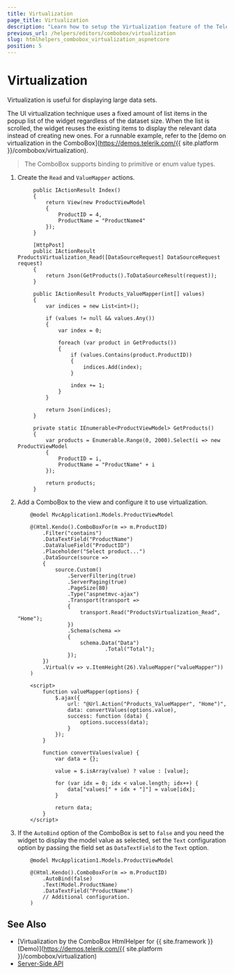 ```yaml
---
title: Virtualization
page_title: Virtualization
description: "Learn how to setup the Virtualization feature of the Telerik UI ComboBox component for {{ site.framework }}."
previous_url: /helpers/editors/combobox/virtualization
slug: htmlhelpers_combobox_virtualization_aspnetcore
position: 5
---
```


# Virtualization

Virtualization is useful for displaying large data sets.

The UI virtualization technique uses a fixed amount of list items in the popup list of the widget regardless of the dataset size. When the list is scrolled, the widget reuses the existing items to display the relevant data instead of creating new ones. For a runnable example, refer to the [demo on virtualization in the ComboBox](https://demos.telerik.com/{{ site.platform }}/combobox/virtualization).

> The ComboBox supports binding to primitive or enum value types.  

1. Create the `Read` and `ValueMapper` actions.

            public IActionResult Index()
            {
                return View(new ProductViewModel
                {
                    ProductID = 4,
                    ProductName = "ProductName4"
                });
            }

            [HttpPost]
            public IActionResult ProductsVirtualization_Read([DataSourceRequest] DataSourceRequest request)
            {
                return Json(GetProducts().ToDataSourceResult(request));
            }

            public IActionResult Products_ValueMapper(int[] values)
            {
                var indices = new List<int>();

                if (values != null && values.Any())
                {
                    var index = 0;

                    foreach (var product in GetProducts())
                    {
                        if (values.Contains(product.ProductID))
                        {
                            indices.Add(index);
                        }

                        index += 1;
                    }
                }

                return Json(indices);
            }

            private static IEnumerable<ProductViewModel> GetProducts()
            {
                var products = Enumerable.Range(0, 2000).Select(i => new ProductViewModel
                {
                    ProductID = i,
                    ProductName = "ProductName" + i
                });

                return products;
            }

1. Add a ComboBox to the view and configure it to use virtualization.

    ```HtmlHelper
        @model MvcApplication1.Models.ProductViewModel

        @(Html.Kendo().ComboBoxFor(m => m.ProductID)
            .Filter("contains")
            .DataTextField("ProductName")
            .DataValueField("ProductID")
            .Placeholder("Select product...")
            .DataSource(source =>
            {
                source.Custom()
                    .ServerFiltering(true)
                    .ServerPaging(true)
                    .PageSize(80)
                    .Type("aspnetmvc-ajax")
                    .Transport(transport =>
                    {
                        transport.Read("ProductsVirtualization_Read", "Home");
                    })
                    .Schema(schema =>
                    {
                        schema.Data("Data")
                                .Total("Total");
                    });
            })
            .Virtual(v => v.ItemHeight(26).ValueMapper("valueMapper"))
        )

        <script>
            function valueMapper(options) {
                $.ajax({
                    url: "@Url.Action("Products_ValueMapper", "Home")",
                    data: convertValues(options.value),
                    success: function (data) {
                        options.success(data);
                    }
                });
            }

            function convertValues(value) {
                var data = {};

                value = $.isArray(value) ? value : [value];

                for (var idx = 0; idx < value.length; idx++) {
                    data["values[" + idx + "]"] = value[idx];
                }

                return data;
            }
        </script>
    ```

1. If the `AutoBind` option of the ComboBox is set to `false` and you need the widget to display the model value as selected, set the `Text` configuration option by passing the field set as `DataTextField` to the `Text` option.

    ```HtmlHelper
        @model MvcApplication1.Models.ProductViewModel

        @(Html.Kendo().ComboBoxFor(m => m.ProductID)
            .AutoBind(false)
            .Text(Model.ProductName)
            .DataTextField("ProductName")
            // Additional configuration.
        )
    ```

## See Also

* [Virtualization by the ComboBox HtmlHelper for {{ site.framework }} (Demo)](https://demos.telerik.com/{{ site.platform }}/combobox/virtualization)
* [Server-Side API](/api/combobox)
